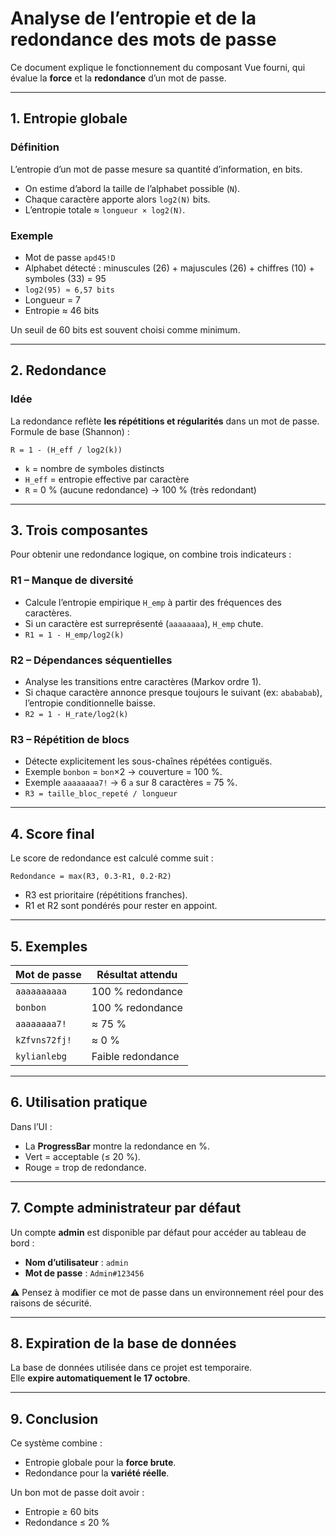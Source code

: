 # Analyse de l’entropie et de la redondance des mots de passe

Ce document explique le fonctionnement du composant Vue fourni, qui évalue la **force** et la **redondance** d’un mot de passe.

---

## 1. Entropie globale

### Définition
L’entropie d’un mot de passe mesure sa quantité d’information, en bits.

- On estime d’abord la taille de l’alphabet possible (`N`).
- Chaque caractère apporte alors `log2(N)` bits.
- L’entropie totale ≈ `longueur × log2(N)`.

### Exemple
- Mot de passe `apd45!D`
- Alphabet détecté : minuscules (26) + majuscules (26) + chiffres (10) + symboles (33) = 95
- `log2(95) ≈ 6,57 bits`
- Longueur = 7
- Entropie ≈ 46 bits

Un seuil de 60 bits est souvent choisi comme minimum.

---

## 2. Redondance

### Idée
La redondance reflète **les répétitions et régularités** dans un mot de passe.  
Formule de base (Shannon) :

```
R = 1 - (H_eff / log2(k))
```

- `k` = nombre de symboles distincts
- `H_eff` = entropie effective par caractère
- `R` = 0 % (aucune redondance) → 100 % (très redondant)

---

## 3. Trois composantes

Pour obtenir une redondance logique, on combine trois indicateurs :

### R1 – Manque de diversité
- Calcule l’entropie empirique `H_emp` à partir des fréquences des caractères.
- Si un caractère est surreprésenté (`aaaaaaaa`), `H_emp` chute.
- `R1 = 1 - H_emp/log2(k)`

### R2 – Dépendances séquentielles
- Analyse les transitions entre caractères (Markov ordre 1).
- Si chaque caractère annonce presque toujours le suivant (ex: `abababab`), l’entropie conditionnelle baisse.
- `R2 = 1 - H_rate/log2(k)`

### R3 – Répétition de blocs
- Détecte explicitement les sous-chaînes répétées contiguës.
- Exemple `bonbon` = `bon`×2 → couverture = 100 %.
- Exemple `aaaaaaaa7!` → 6 `a` sur 8 caractères = 75 %.
- `R3 = taille_bloc_repeté / longueur`

---

## 4. Score final

Le score de redondance est calculé comme suit :

```
Redondance = max(R3, 0.3·R1, 0.2·R2)
```


- R3 est prioritaire (répétitions franches).
- R1 et R2 sont pondérés pour rester en appoint.

---

## 5. Exemples

| Mot de passe     | Résultat attendu  |
|------------------|-------------------|
| `aaaaaaaaaa`     | 100 % redondance  |
| `bonbon`         | 100 % redondance  |
| `aaaaaaaa7!`     | ≈ 75 %            |
| `kZfvns72fj!`    | ≈ 0 %             |
| `kylianlebg`     | Faible redondance |

---

## 6. Utilisation pratique

Dans l’UI :
- La **ProgressBar** montre la redondance en %.
- Vert = acceptable (≤ 20 %).
- Rouge = trop de redondance.

---

## 7. Compte administrateur par défaut

Un compte **admin** est disponible par défaut pour accéder au tableau de bord :

- **Nom d’utilisateur** : `admin`  
- **Mot de passe** : `Admin#123456`  

⚠️ Pensez à modifier ce mot de passe dans un environnement réel pour des raisons de sécurité.

---

## 8. Expiration de la base de données

La base de données utilisée dans ce projet est temporaire.  
Elle **expire automatiquement le 17 octobre**.  

---

## 9. Conclusion

Ce système combine :
- Entropie globale pour la **force brute**.
- Redondance pour la **variété réelle**.

Un bon mot de passe doit avoir :
- Entropie ≥ 60 bits
- Redondance ≤ 20 %
